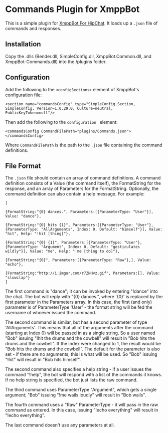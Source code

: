 # Commands Plugin for XmppBot

This is a simple plugin for [XmppBot For HipChat](https://github.com/patHyatt/XmppBot-for-HipChat). It loads up a `.json` file of commands and responses.

## Installation

Copy the .dlls (Bender.dll, SimpleConfig.dll, XmppBot.Common.dll, and XmppBot-Commands.dll) into the /plugins folder. 
 
## Configuration

Add the following to the `<configSections>` element of XmppBot's configuration file:

    <section name="commandsConfig" type="SimpleConfig.Section, SimpleConfig, Version=1.0.29.0, Culture=neutral, PublicKeyToken=null"/>

Then add the following to the `configuration ` element:

	<commandsConfig CommandFilePath="plugins/Commands.json">
    </commandsConfig>

Where `CommandFilePath` is the path to the `.json` file containing the command definitions.

## File Format

The `.json` file should contain an array of command definitions. A command definition consists of a Value (the command itself), the FormatString for the response, and an array of Parameters for the FormatString. Optionally, the command definition can also contain a help message. For example: 

	[

	{FormatString:"{0} dances.", Parameters:[{ParameterType: "User"}], Value: "dance"},

	{FormatString:"{0} hits {1}", Parameters:[{ParameterType: "User"},{ParameterType: "AllArguments", Index: 0, Default: "himself"}], Value: "hit", Help: "!hit [thing]"},
	
	{FormatString:"{0} {1}", Parameters:[{ParameterType: "User"},{ParameterType: "Argument", Index: 0, Default: "gesticulates wildly"}], Value: "me", Help: "!me [thing to do]"},

	{FormatString:"{0}", Parameters:[{ParameterType: "Raw"},], Value: "echo"},

	{FormatString:"http://i.imgur.com/r7ZNHvz.gif", Parameters:[], Value: "slowclap"}
	]

The first command is "dance"; it can be invoked by entering "!dance" into the chat. The bot will reply with "{0} dances.", where '{0}' is replaced by the first parameter in the Parameters array. In this case, the first (and only) parameter is of ParameterType 'User' - the format string will be fed the username of whoever issued the command.

The second command is similar, but has a second parameter of type 'AllArguments'. This means that all of the arguments after the command (starting at Index 0) will be passed in as a single string. So a user named "Bob" issuing "!hit the drums and the cowbell" will result in "Bob hits the drums and the cowbell". If the index were changed to 1, the result would be "Bob hits the drums and the cowbell". The default for the parameter is also set - if there are no arguments, this is what will be used. So "Bob" issuing "!hit" will result in "Bob hits himself".

The second command also specifies a help string - if a user issues the command "!help", the bot will respond with a list of the commands it knows. If no help string is specified, the bot just lists the raw command. 

The third command uses ParameterType "Argument", which gets a single argument; "Bob" issuing "!me wails loudly" will result in "Bob wails".

The fourth command uses a "Raw" ParameterType - it will pass in the raw command as entered. In this case, issuing "!echo everything" will result in "!echo everything".

The last command doesn't use any parameters at all.
